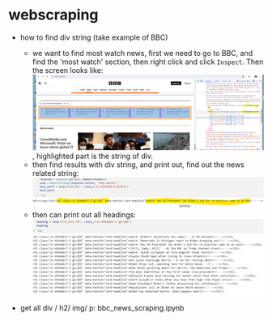 # webscraping

* how to find div string (take example of BBC)
    * we want to find most watch news, first we need to go to BBC, and find the 'most watch' section, then right click and click ```Inspect```. Then the screen looks like: ![inspect](inspect_image.png), highlighted part is the string of div.
    * then find results with div string, and print out, find out the news related string: ![h2](h2_image.png)
    * then can print out all headings: ![heading](heading_image.png)

* get all div / h2/ img/ p: bbc_news_scraping.ipynb